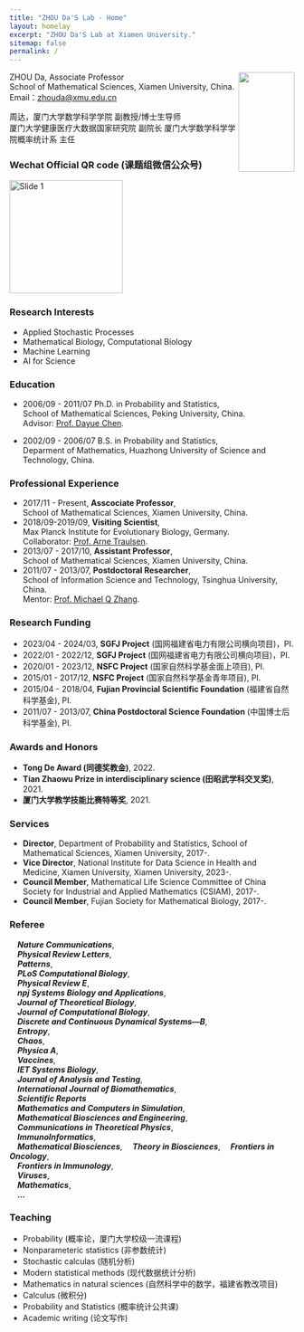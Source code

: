 ```yaml
---
title: "ZHOU Da'S Lab - Home"
layout: homelay
excerpt: "ZHOU Da'S Lab at Xiamen University."
sitemap: false
permalink: /
---
```

<img align="right" src="{{ site.url }}{{ site.baseurl }}/images/zhouda1.jpg" width="99" height="176" />  

ZHOU Da, Associate Professor   
School of Mathematical Sciences, Xiamen University, China.   
Email：zhouda@xmu.edu.cn	   


周达，厦门大学数学科学学院 副教授/博士生导师  
厦门大学健康医疗大数据国家研究院 副院长
厦门大学数学科学学院概率统计系 主任

### Wechat Official QR code (课题组微信公众号)
<img src="{{ site.url }}{{ site.baseurl }}/images/qrcode_wechat.jpg" alt="Slide 1" width="200" height="200" />

### Research Interests  
- Applied Stochastic Processes
- Mathematical Biology, Computational Biology  
- Machine Learning  
- AI for Science

### Education	
- 2006/09 - 2011/07 Ph.D. in Probability and Statistics,  
  School of Mathematical Sciences, Peking University, China.  
  Advisor: [Prof. Dayue Chen](https://www.math.pku.edu.cn/teachers/dayue/indexE.htm). 

- 2002/09 - 2006/07 B.S. in Probability and Statistics,  
  Deparment of Mathematics, Huazhong University of Science and Technology, China.

### Professional Experience 	
- 2017/11 - Present, **Asscociate Professor**,  
  School of Mathematical Sciences, Xiamen University, China.  
- 2018/09-2019/09, **Visiting Scientist**,  
  Max Planck Institute for Evolutionary Biology, Germany.  
  Collaborator: [Prof. Arne Traulsen](http://www.evolbio.mpg.de/~traulsen).
- 2013/07 - 2017/10, **Assistant Professor**,  
  School of Mathematical Sciences, Xiamen University, China. 
- 2011/07 - 2013/07, **Postdoctoral Researcher**,  
  School of Information Science and Technology, Tsinghua University, China.  
  Mentor: [Prof. Michael Q Zhang](https://labs.utdallas.edu/zhanglab/).
	

### Research Funding 
- 2023/04 - 2024/03, **SGFJ Project** (国网福建省电力有限公司横向项目)，PI. 
- 2022/01 - 2022/12, **SGFJ Project** (国网福建省电力有限公司横向项目)，PI.  
- 2020/01 - 2023/12, **NSFC Project** (国家自然科学基金面上项目), PI.  
- 2015/01 - 2017/12, **NSFC Project** (国家自然科学基金青年项目), PI.
- 2015/04 - 2018/04, **Fujian Provincial Scientific Foundation** (福建省自然科学基金), PI.
- 2011/07 - 2013/07, **China Postdoctoral Science Foundation** (中国博士后科学基金), PI. 

### Awards and Honors  
- **Tong De Award (同德奖教金)**, 2022.
- **Tian Zhaowu Prize in interdisciplinary science (田昭武学科交叉奖)**, 2021.  
- **厦门大学教学技能比赛特等奖**, 2021.

### Services  
- **Director**, Department of Probability and Statistics, School of Mathematical Sciences, Xiamen University, 2017-.
- **Vice Director**, National Institute for Data Science in Health and Medicine, Xiamen University, Xiamen University, 2023-.
- **Council Member**, Mathematical Life Science Committee of China Society for Industrial and Applied Mathematics (CSIAM), 2017-.
- **Council Member**, Fujian Society for Mathematical Biology, 2017-.

### Referee  

&emsp;***Nature Communications***,  
&emsp;***Physical Review Letters***,  
&emsp;***Patterns***,  
&emsp;***PLoS Computational Biology***,  
&emsp;***Physical Review E***,  
&emsp;***npj Systems Biology and Applications***,  
&emsp;***Journal of Theoretical Biology***,  
&emsp;***Journal of Computational Biology***,  
&emsp;***Discrete and Continuous Dynamical Systems—B***,  
&emsp;***Entropy***,  
&emsp;***Chaos***,  
&emsp;***Physica A***,  
&emsp;***Vaccines***,  
&emsp;***IET Systems Biology***,  
&emsp;***Journal of Analysis and Testing***,  
&emsp;***International Journal of Biomathematics***,  
&emsp;***Scientific Reports***  
&emsp;***Mathematics and Computers in Simulation***,  
&emsp;***Mathematical Biosciences and Engineering***,  
&emsp;***Communications in Theoretical Physics***,  
&emsp;***ImmunoInformatics***,  
&emsp;***Mathematical Biosciences***, 
&emsp;***Theory in Biosciences***, 
&emsp;***Frontiers in Oncology***,  
&emsp;***Frontiers in Immunology***,  
&emsp;***Viruses***,  
&emsp;***Mathematics***,  
&emsp;***...***

### Teaching 
- Probability (概率论，厦门大学校级一流课程)
- Nonparameteric statistics (非参数统计) 
- Stochastic calculas (随机分析)
- Modern statistical methods (现代数据统计分析)
- Mathematics in natural sciences (自然科学中的数学，福建省教改项目)
- Calculus (微积分)
- Probability and Statistics (概率统计公共课)
- Academic writing (论文写作)

